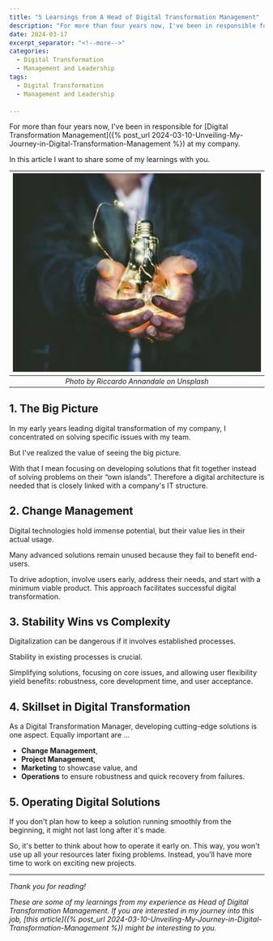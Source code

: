 ```yaml
---
title: "5 Learnings from A Head of Digital Transformation Management"
description: "For more than four years now, I've been in responsible for [Digital Transformation Management] at my company. In this article I want to share some of my learnings with you."
date: 2024-03-17
excerpt_separator: "<!--more-->"
categories:
  - Digital Transformation
  - Management and Leadership
tags:
  - Digital Transformation
  - Management and Leadership

---
```

For more than four years now, I've been in responsible for [Digital Transformation Management]({% post_url 2024-03-10-Unveiling-My-Journey-in-Digital-Transformation-Management %}) at my company.

In this article I want to share some of my learnings with you.

| ![image](/assets/images/riccardo-annandale-lightbulb-unsplash.jpg) |
|:--:|
| *Photo by Riccardo Annandale on Unsplash* |

## 1. The Big Picture

In my early years leading digital transformation of my company, I concentrated on solving specific issues with my team.

But I've realized the value of seeing the big picture.

With that I mean focusing on developing solutions that fit together instead of solving problems on their “own islands”. Therefore a digital architecture is needed that is closely linked with a company's IT structure.

## 2. Change Management

Digital technologies hold immense potential, but their value lies in their actual usage.

Many advanced solutions remain unused because they fail to benefit end-users.

To drive adoption, involve users early, address their needs, and start with a minimum viable product. This approach facilitates successful digital transformation.

## 3. Stability Wins vs Complexity

Digitalization can be dangerous if it involves established processes.

Stability in existing processes is crucial.

Simplifying solutions, focusing on core issues, and allowing user flexibility yield benefits: robustness, core development time, and user acceptance.

## 4. Skillset in Digital Transformation

As a Digital Transformation Manager, developing cutting-edge solutions is one aspect. Equally important are …

- **Change Management**,
- **Project Management**,
- **Marketing** to showcase value, and
- **Operations** to ensure robustness and quick recovery from failures.

## 5. Operating Digital Solutions

If you don't plan how to keep a solution running smoothly from the beginning, it might not last long after it's made.

So, it's better to think about how to operate it early on. This way, you won't use up all your resources later fixing problems. Instead, you'll have more time to work on exciting new projects.

---

*Thank you for reading!*

*These are some of my learnings from my experience as Head of Digital Transformation Management. If you are interested in my journey into this job, [this article]({% post_url 2024-03-10-Unveiling-My-Journey-in-Digital-Transformation-Management %}) might be interesting to you.*